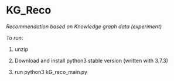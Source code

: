 # KG_Reco
*Recommendation based on Knowledge graph data (experiment)*

*To run*:

1. unzip 

2. Download and install python3 stable version (written with 3.7.3)

3. run python3 kG_reco_main.py
